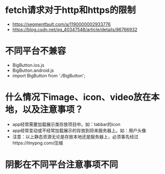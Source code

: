 # fetch请求对于http和https的限制
- https://segmentfault.com/a/1190000002933776
- https://blog.csdn.net/qq_40347548/article/details/86766932

# 不同平台不兼容
- BigButton.ios.js
- BigButton.android.js
- import BigButton from './BigButton';

# 什么情况下image、icon、video放在本地，以及注意事项？
- app经常需要加载展示类存放项目中。如：tabbar的icon
- app经常变动或不经常加载展示的存放到将来服务器上。如：用户头像
- 注意：以上静态资源无论是存放本地还是服务器上，必须事先经过https://tinypng.com/压缩

# 阴影在不同平台注意事项不同
